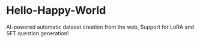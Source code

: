 # Hello-Happy-World
AI-powered automatic dataset creation from the web, Support for LoRA and SFT question generation!

